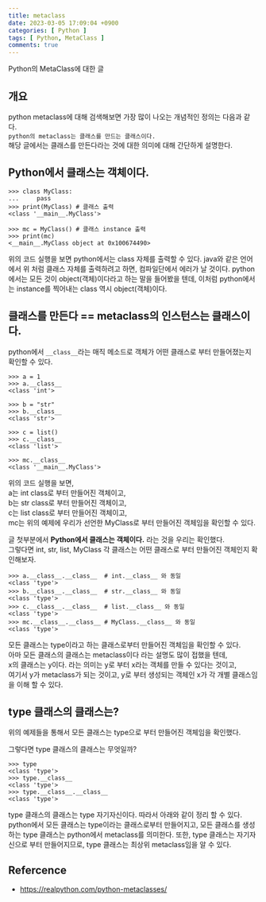 ```yaml
---
title: metaclass
date: 2023-03-05 17:09:04 +0900
categories: [ Python ]
tags: [ Python, MetaClass ]
comments: true
---
```

Python의 MetaClass에 대한 글

## 개요
python metaclass에 대해 검색해보면 가장 많이 나오는 개념적인 정의는 다음과 같다.   
`python의 metaclass는 클래스를 만드는 클래스이다.`  
해당 글에서는 클래스를 만든다라는 것에 대한 의미에 대해 간단하게 설명한다.

## Python에서 클래스는 객체이다.
```shell
>>> class MyClass:
...     pass
>>> print(MyClass) # 클래스 출력
<class '__main__.MyClass'>

>>> mc = MyClass() # 클래스 instance 출력
>>> print(mc)
<__main__.MyClass object at 0x100674490>
```

위의 코드 실행을 보면 python에서는 class 자체를 출력할 수 있다. java와 같은 언어에서 위 처럼 클래스 자체를 출력하려고 하면, 컴파일단에서 에러가 날 것이다.
python에서는 모든 것이 object(객체)이다라고 하는 말을 들어봤을 텐데,
이처럼 python에서는 instance를 찍어내는 class 역시 object(객체)이다.

## 클래스를 만든다 == metaclass의 인스턴스는 클래스이다.
python에서 `__class__`라는 매직 메소드로 객체가 어떤 클래스로 부터 만들어졌는지 확인할 수 있다.
```shell
>>> a = 1
>>> a.__class__
<class 'int'>

>>> b = "str"
>>> b.__class__
<class 'str'>

>>> c = list()
>>> c.__class__
<class 'list'>

>>> mc.__class__
<class '__main__.MyClass'>
```
위의 코드 실행을 보면,    
a는 int class로 부터 만들어진 객체이고,  
b는 str class로 부터 만들어진 객체이고,  
c는 list class로 부터 만들어진 객체이고,  
mc는 위의 예제에 우리가 선언한 MyClass로 부터 만들어진 객체임을 확인할 수 있다.

글 첫부분에서 **Python에서 클래스는 객체이다.** 라는 것을 우리는 확인했다.  
그렇다면 int, str, list, MyClass 각 클래스는 어떤 클래스로 부터 만들어진 객체인지 확인해보자.

```shell
>>> a.__class__.__class__  # int.__class__ 와 동일
<class 'type'>
>>> b.__class__.__class__  # str.__class__ 와 동일
<class 'type'>
>>> c.__class__.__class__  # list.__class__ 와 동일
<class 'type'>
>>> mc.__class__.__class__ # MyClass.__class__ 와 동일
<class 'type'>
```

모든 클래스는 type이라고 하는 클래스로부터 만들어진 객체임을 확인할 수 있다.  
아마 모든 클래스의 클래스는 metaclass이다 라는 설명도 많이 접했을 텐데,  
x의 클래스는 y이다. 라는 의미는 y로 부터 x라는 객체를 만들 수 있다는 것이고,  
여기서 y가 metaclass가 되는 것이고, y로 부터 생성되는 객체인 x가 각 개별 클래스임을 이해 할 수 있다.

## type 클래스의 클래스는?
위의 예제들을 통해서 모든 클래스는 type으로 부터 만들어진 객체임을 확인했다.  

그렇다면 type 클래스의 클래스는 무엇일까? 

```shell
>>> type
<class 'type'>
>>> type.__class__
<class 'type'>
>>> type.__class__.__class__
<class 'type'>
```

type 클래스의 클래스는 type 자기자신이다. 
따라서 아래와 같이 정리 할 수 있다.
python에서 모든 클래스는 type이라는 클래스로부터 만들어지고,
모든 클래스를 생성하는 type 클래스는 python에서 metaclass를 의미한다.
또한, type 클래스는 자기자신으로 부터 만들어지므로, type 클래스는 최상위 metaclass임을 알 수 있다. 

## Refercence
* <https://realpython.com/python-metaclasses/>
